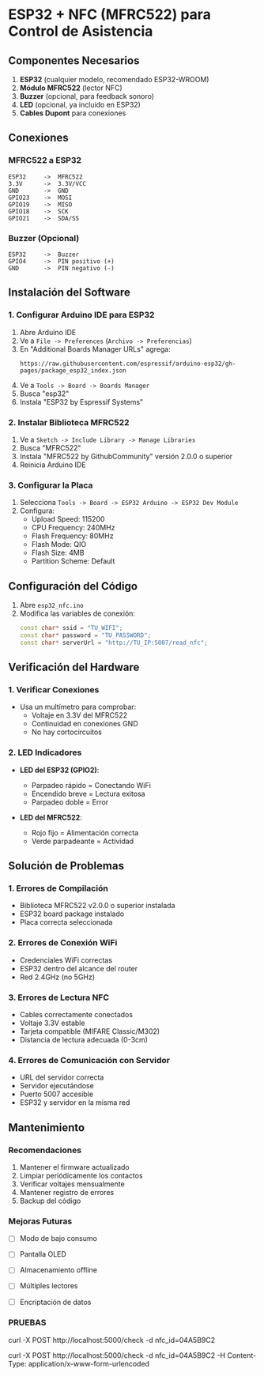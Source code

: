 # ESP32 + NFC (MFRC522) para Control de Asistencia

## Componentes Necesarios

1. **ESP32** (cualquier modelo, recomendado ESP32-WROOM)
2. **Módulo MFRC522** (lector NFC)
3. **Buzzer** (opcional, para feedback sonoro)
4. **LED** (opcional, ya incluido en ESP32)
5. **Cables Dupont** para conexiones

## Conexiones

### MFRC522 a ESP32
```
ESP32     ->  MFRC522
3.3V      ->  3.3V/VCC
GND       ->  GND
GPIO23    ->  MOSI
GPIO19    ->  MISO
GPIO18    ->  SCK
GPIO21    ->  SDA/SS
```

### Buzzer (Opcional)
```
ESP32     ->  Buzzer
GPIO4     ->  PIN positivo (+)
GND       ->  PIN negativo (-)
```

## Instalación del Software

### 1. Configurar Arduino IDE para ESP32
1. Abre Arduino IDE
2. Ve a `File -> Preferences` (`Archivo -> Preferencias`)
3. En "Additional Boards Manager URLs" agrega:
   ```
   https://raw.githubusercontent.com/espressif/arduino-esp32/gh-pages/package_esp32_index.json
   ```
4. Ve a `Tools -> Board -> Boards Manager`
5. Busca "esp32"
6. Instala "ESP32 by Espressif Systems"

### 2. Instalar Biblioteca MFRC522
1. Ve a `Sketch -> Include Library -> Manage Libraries`
2. Busca "MFRC522"
3. Instala "MFRC522 by GithubCommunity" versión 2.0.0 o superior
4. Reinicia Arduino IDE

### 3. Configurar la Placa
1. Selecciona `Tools -> Board -> ESP32 Arduino -> ESP32 Dev Module`
2. Configura:
   - Upload Speed: 115200
   - CPU Frequency: 240MHz
   - Flash Frequency: 80MHz
   - Flash Mode: QIO
   - Flash Size: 4MB
   - Partition Scheme: Default

## Configuración del Código

1. Abre `esp32_nfc.ino`
2. Modifica las variables de conexión:
   ```cpp
   const char* ssid = "TU_WIFI";
   const char* password = "TU_PASSWORD";
   const char* serverUrl = "http://TU_IP:5007/read_nfc";
   ```

## Verificación del Hardware

### 1. Verificar Conexiones
- Usa un multímetro para comprobar:
  - Voltaje en 3.3V del MFRC522
  - Continuidad en conexiones GND
  - No hay cortocircuitos

### 2. LED Indicadores
- **LED del ESP32 (GPIO2)**:
  - Parpadeo rápido = Conectando WiFi
  - Encendido breve = Lectura exitosa
  - Parpadeo doble = Error

- **LED del MFRC522**:
  - Rojo fijo = Alimentación correcta
  - Verde parpadeante = Actividad

## Solución de Problemas

### 1. Errores de Compilación
- Biblioteca MFRC522 v2.0.0 o superior instalada
- ESP32 board package instalado
- Placa correcta seleccionada

### 2. Errores de Conexión WiFi
- Credenciales WiFi correctas
- ESP32 dentro del alcance del router
- Red 2.4GHz (no 5GHz)

### 3. Errores de Lectura NFC
- Cables correctamente conectados
- Voltaje 3.3V estable
- Tarjeta compatible (MIFARE Classic/M302)
- Distancia de lectura adecuada (0-3cm)

### 4. Errores de Comunicación con Servidor
- URL del servidor correcta
- Servidor ejecutándose
- Puerto 5007 accesible
- ESP32 y servidor en la misma red

## Mantenimiento

### Recomendaciones
1. Mantener el firmware actualizado
2. Limpiar periódicamente los contactos
3. Verificar voltajes mensualmente
4. Mantener registro de errores
5. Backup del código

### Mejoras Futuras
- [ ] Modo de bajo consumo
- [ ] Pantalla OLED
- [ ] Almacenamiento offline
- [ ] Múltiples lectores
- [ ] Encriptación de datos


### PRUEBAS
curl -X POST http://localhost:5000/check -d nfc_id=04A5B9C2

curl -X POST http://localhost:5000/check -d nfc_id=04A5B9C2 -H Content-Type: application/x-www-form-urlencoded